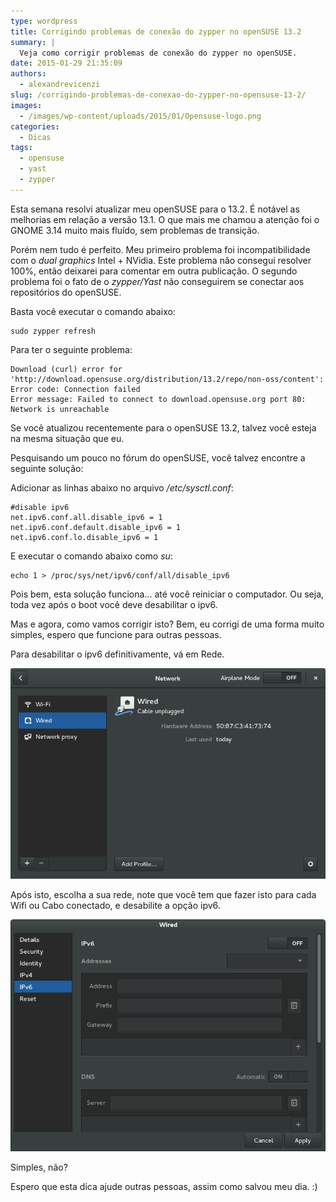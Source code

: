 ```yaml
---
type: wordpress
title: Corrigindo problemas de conexão do zypper no openSUSE 13.2
summary: |
  Veja como corrigir problemas de conexão do zypper no openSUSE.
date: 2015-01-29 21:35:09
authors:
  - alexandrevicenzi
slug: /corrigindo-problemas-de-conexao-do-zypper-no-opensuse-13-2/
images:
  - /images/wp-content/uploads/2015/01/Opensuse-logo.png
categories:
  - Dicas
tags:
  - opensuse
  - yast
  - zypper
---
```


Esta semana resolvi atualizar meu openSUSE para o 13.2. É notável as melhorias em relação a versão 13.1. O que mais me chamou a atenção foi o GNOME 3.14 muito mais fluído, sem problemas de transição.

Porém nem tudo é perfeito. Meu primeiro problema foi incompatibilidade com o <em>dual graphics</em> Intel + NVidia. Este problema não consegui resolver 100%, então deixarei para comentar em outra publicação. O segundo problema foi o fato de o <em>zypper/Yast</em> não conseguirem se conectar aos repositórios do openSUSE.

Basta você executar o comando abaixo:
<pre><code>sudo zypper refresh</code></pre>
Para ter o seguinte problema:
<pre><code>Download (curl) error for 'http://download.opensuse.org/distribution/13.2/repo/non-oss/content':
Error code: Connection failed
Error message: Failed to connect to download.opensuse.org port 80: Network is unreachable</code></pre>
Se você atualizou recentemente para o openSUSE 13.2, talvez você esteja na mesma situação que eu.

Pesquisando um pouco no fórum do openSUSE, você talvez encontre a seguinte solução:

Adicionar as linhas abaixo no arquivo <em>/etc/sysctl.conf</em>:
<pre><code>#disable ipv6
net.ipv6.conf.all.disable_ipv6 = 1
net.ipv6.conf.default.disable_ipv6 = 1
net.ipv6.conf.lo.disable_ipv6 = 1</code></pre>
E executar o comando abaixo como <em>su</em>:
<pre><code>echo 1 &gt; /proc/sys/net/ipv6/conf/all/disable_ipv6</code></pre>
Pois bem, esta solução funciona... até você reiniciar o computador. Ou seja, toda vez após o boot você deve desabilitar o ipv6.

Mas e agora, como vamos corrigir isto? Bem, eu corrigi de uma forma muito simples, espero que funcione para outras pessoas.

Para desabilitar o ipv6 definitivamente, vá em Rede.

<img src="/images/wp-content/uploads/2015/01/network.png" alt="Rede" />

Após isto, escolha a sua rede, note que você tem que fazer isto para cada Wifi ou Cabo conectado, e desabilite a opção ipv6.

<img src="/images/wp-content/uploads/2015/01/wired.png" alt="ipv6" />

Simples, não?

Espero que esta dica ajude outras pessoas, assim como salvou meu dia. :)